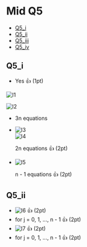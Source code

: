 Mid Q5
===

<!-- TOC -->
- [Q5_i](#Q5_i)
- [Q5_ii](#Q5_ii)
- [Q5_iii](#Q5_iii)
- [Q5_iv](#Q5_iv)
<!-- /TOC -->

## Q5_i

- Yes :+1: (1pt)

![l1]

![l2]

- 3n equations 

- ![l3]  
  ![l4] 
  
  2n equations :+1: (2pt)
- ![l5]

  n - 1 equations :+1: (2pt)

[l1]: http://chart.apis.google.com/chart?cht=tx&chl=(x_0,\\,y_0),\dots,(x_n,\\,y_n),\\,x_0<x_1<\dots<x_n
[l2]: http://chart.apis.google.com/chart?cht=tx&chl=S_j(x)=\alpha_j%2B\beta_j(x-x_j)%2Br_j(x-x_j)^2
[l3]: http://chart.apis.google.com/chart?cht=tx&chl=S_j(x_{j%2B1})=S_{j%2B1}(x_{j%2B1})=y_{j+%2B1},\\,j=0,\dots,n-2
[l4]: http://chart.apis.google.com/chart?cht=tx&chl=S_0(x_0)=y_0,\\,S_{n-1}(x_n)=y_n
[l5]: http://chart.apis.google.com/chart?cht=tx&chl=S'_j(x_{j%2B1})=S'_{j%2B1}(x_{j%2B1}),\\,j=0,1,\dots,n-2

## Q5_ii

- ![l6] :+1: (2pt)
- for j = 0, 1, ..., n - 1 :+1: (2pt)
- ![l7] :+1: (2pt)
- for j = 0, 1, ..., n - 1 :+1: (2pt)

[l6]: http://chart.apis.google.com/chart?cht=tx&chl=S_j(x_j)=y_j\rightarrow\\,\alpha_j=y_j
[l7]: http://chart.apis.google.com/chart?cht=tx&chl=S'(x_j)=M_j\rightarrow\\,\beta_j=M_j



